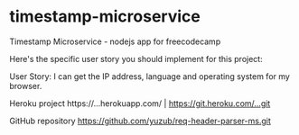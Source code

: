 # timestamp-microservice
Timestamp Microservice - nodejs app for freecodecamp

Here's the specific user story you should implement for this project:

User Story: I can get the IP address, language and operating system for my browser.

Heroku project
https://...herokuapp.com/ | https://git.heroku.com/...git

GitHub repository
https://github.com/yuzub/req-header-parser-ms.git